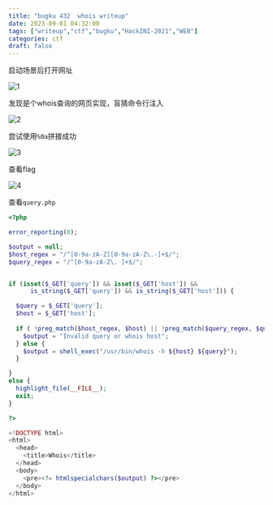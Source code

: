 ```yaml
---
title: "bugku 432  whois writeup"
date: 2023-09-01 04:32:00  
tags: ["writeup","ctf","bugku","HackINI-2021","WEB"]
categories: ctf
draft: false
---
```


启动场景后打开网址

![1](./../../bugku/432/1.webp)

发现是个whois查询的网页实现，盲猜命令行注入

![2](./../../bugku/432/2.webp)

尝试使用`%0a`拼接成功


![3](./../../bugku/432/3.webp)

查看flag

![4](./../../bugku/432/4.webp)

查看`query.php`

```php
<?php

error_reporting(0);

$output = null;
$host_regex = "/^[0-9a-zA-Z][0-9a-zA-Z\.-]+$/";
$query_regex = "/^[0-9a-zA-Z\. ]+$/";


if (isset($_GET['query']) && isset($_GET['host']) && 
      is_string($_GET['query']) && is_string($_GET['host'])) {

  $query = $_GET['query'];
  $host = $_GET['host'];
  
  if ( !preg_match($host_regex, $host) || !preg_match($query_regex, $query) ) {
    $output = "Invalid query or whois host";
  } else {
    $output = shell_exec("/usr/bin/whois -h ${host} ${query}");
  }

} 
else {
  highlight_file(__FILE__);
  exit;
}

?>

<!DOCTYPE html>
<html>
  <head>
    <title>Whois</title>
  </head>
  <body>
    <pre><?= htmlspecialchars($output) ?></pre>
  </body>
</html>
```